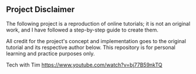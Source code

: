 ## Project Disclaimer

The following project is a reproduction of online tutorials; it is not an original work, and I have followed a step-by-step guide to create them. 

All credit for the project's concept and implementation goes to the original tutorial and its respective author below. This repository is for personal learning and practice purposes only.

Tech with Tim
https://www.youtube.com/watch?v=bj77B59nkTQ